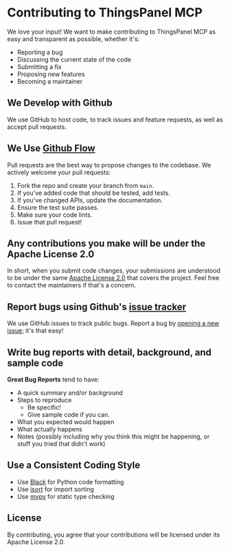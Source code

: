 # Contributing to ThingsPanel MCP

We love your input! We want to make contributing to ThingsPanel MCP as easy and transparent as possible, whether it's:

- Reporting a bug
- Discussing the current state of the code
- Submitting a fix
- Proposing new features
- Becoming a maintainer

## We Develop with Github
We use GitHub to host code, to track issues and feature requests, as well as accept pull requests.

## We Use [Github Flow](https://guides.github.com/introduction/flow/index.html)
Pull requests are the best way to propose changes to the codebase. We actively welcome your pull requests:

1. Fork the repo and create your branch from `main`.
2. If you've added code that should be tested, add tests.
3. If you've changed APIs, update the documentation.
4. Ensure the test suite passes.
5. Make sure your code lints.
6. Issue that pull request!

## Any contributions you make will be under the Apache License 2.0
In short, when you submit code changes, your submissions are understood to be under the same [Apache License 2.0](http://choosealicense.com/licenses/apache-2.0/) that covers the project. Feel free to contact the maintainers if that's a concern.

## Report bugs using Github's [issue tracker](https://github.com/ThingsPanel/thingspanel-mcp/issues)
We use GitHub issues to track public bugs. Report a bug by [opening a new issue](https://github.com/ThingsPanel/thingspanel-mcp/issues/new); it's that easy!

## Write bug reports with detail, background, and sample code

**Great Bug Reports** tend to have:

- A quick summary and/or background
- Steps to reproduce
  - Be specific!
  - Give sample code if you can.
- What you expected would happen
- What actually happens
- Notes (possibly including why you think this might be happening, or stuff you tried that didn't work)

## Use a Consistent Coding Style

* Use [Black](https://github.com/psf/black) for Python code formatting
* Use [isort](https://pycqa.github.io/isort/) for import sorting
* Use [mypy](http://mypy-lang.org/) for static type checking

## License
By contributing, you agree that your contributions will be licensed under its Apache License 2.0. 